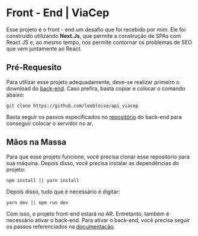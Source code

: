 # Front - End | ViaCep

Esse projeto é o front - end um desafio que foi recebido por mim. Ele foi construído utilizando __Next.Js__, que permite a construção de SPAs com React JS e, ao mesmo tempo, nos permite contornar os problemas de SEO que vem juntamente ao React.

## Pré-Requesito

Para utilizar esse projeto adequadamente, deve-se realizar primeiro o download do [back-end](https://github.com/leobloise/api_viacep). Caso prefira, basta copiar e colocar o comando abaixo:

```shell
git clone https://github.com/leobloise/api_viacep
```

Basta seguir os passos especificados no [repositório](https://github.com/leobloise/api_viacep) do back-end para conseguir colocar o servidor no ar.

## Mãos na Massa 

Para que esse projeto funcione, você precisa clonar esse repositório para sua máquina. Depois disso, você precisa instalar as dependências do projeto:

```shell
npm install || yarn install
```

Depois disso, tudo que é necessário é digitar:

```shell
yarn dev || npm run dev
```

Com isso, o projeto front-end estará no AR. Entretanto, também é necessário ativar o back-end. Para ativar o back-end, você precisa seguir os passos referenciados na [documentação](https://github.com/leobloise/api_viacep).